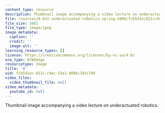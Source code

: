 ```yaml
---
content_type: resource
description: Thumbnail image accompanying a video lecture on underactuated robotics.
file: /courses/6-832-underactuated-robotics-spring-2009/fcb5d1ec821cc9ec53e18086c193c789_4.jpg
file_size: 3661
file_type: image/jpeg
image_metadata:
  caption: ''
  credit: ''
  image-alt: ''
learning_resource_types: []
license: https://creativecommons.org/licenses/by-nc-sa/4.0/
ocw_type: OCWImage
resourcetype: Image
title: '4'
uid: fcb5d1ec-821c-c9ec-53e1-8086c193c789
video_files:
  video_thumbnail_file: null
video_metadata:
  youtube_id: null
---
```

Thumbnail image accompanying a video lecture on underactuated robotics.